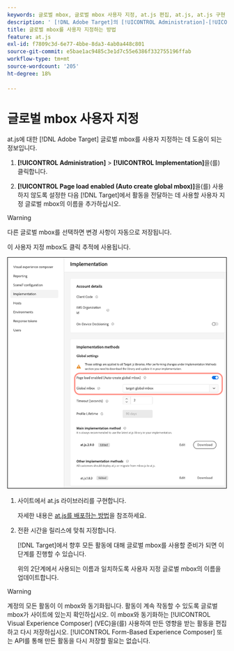 ```yaml
---
keywords: 글로벌 mbox, 글로벌 mbox 사용자 지정, at.js 편집, at.js, at.js 구현
description: ' [!DNL Adobe Target]의 [!UICONTROL Administration]-[!UICONTROL Implementation] 페이지에서 at.js에 대한 글로벌 mbox를 사용자 지정하는 방법을 알아봅니다.'
title: 글로벌 mbox를 사용자 지정하는 방법
feature: at.js
exl-id: f7809c3d-6e77-4bbe-8da3-4ab0a448c801
source-git-commit: e5bae1ac9485c3e1d7c55e6386f332755196ffab
workflow-type: tm+mt
source-wordcount: '205'
ht-degree: 18%

---
```


# 글로벌 mbox 사용자 지정

at.js에 대한 [!DNL Adobe Target] 글로벌 mbox를 사용자 지정하는 데 도움이 되는 정보입니다.

1. **[!UICONTROL Administration]** > **[!UICONTROL Implementation]**&#x200B;을(를) 클릭합니다.

1. **[!UICONTROL Page load enabled (Auto create global mbox)]**&#x200B;을(를) 사용하지 않도록 설정한 다음 [!DNL Target]에서 활동을 전달하는 데 사용할 사용자 지정 글로벌 mbox의 이름을 추가하십시오.

>[!WARNING]
>
>다른 글로벌 mbox를 선택하면 변경 사항이 자동으로 저장됩니다.

이 사용자 지정 mbox도 클릭 추적에 사용됩니다.

![custom-global-mbox](../../assets/custom-global-mbox.png)

1. 사이트에서 at.js 라이브러리를 구현합니다.

   자세한 내용은 [at.js를 배포하는 방법](/help/dev/implement/client-side/atjs/how-to-deployatjs/how-to-deployatjs.md)을 참조하세요.

1. 전환 시간을 릴리스에 맞춰 지정합니다.

   [!DNL Target]에서 향후 모든 활동에 대해 글로벌 mbox를 사용할 준비가 되면 이 단계를 진행할 수 있습니다.

   위의 2단계에서 사용되는 이름과 일치하도록 사용자 지정 글로벌 mbox의 이름을 업데이트합니다.


>[!WARNING]
>
>계정의 모든 활동이 이 mbox와 동기화됩니다. 활동이 계속 작동할 수 있도록 글로벌 mbox가 사이트에 있는지 확인하십시오. 이 mbox와 동기화하는 [!UICONTROL Visual Experience Composer] (VEC)을(를) 사용하여 만든 영향을 받는 활동을 편집하고 다시 저장하십시오. [!UICONTROL Form-Based Experience Composer] 또는 API를 통해 만든 활동을 다시 저장할 필요는 없습니다.
